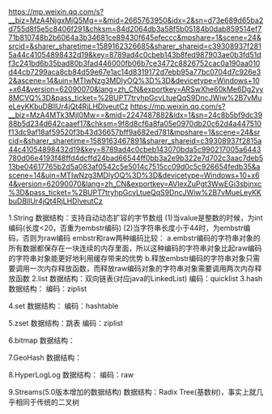 https://mp.weixin.qq.com/s?__biz=MzA4NjgxMjQ5Mg==&mid=2665763950&idx=2&sn=d73e689d65ba2d755d8f5e5c8406f291&chksm=84d2064db3a58f5b05184b0dab859514ef771b810748b2b6064a3b34681ce89430f645efeccc&mpshare=1&scene=24&srcid=&sharer_sharetime=1589162326685&sharer_shareid=c39308937f2815a44c41054898432d19&key=8789ad4c0cbeb143b8fed987903ae0b3fd51df3c241bd6b35bad80b3fad446000fb06b7ce3472c8826752cac0a190aa010d44cb7299aca8cb84d59e67e1ac14d8319172d7ebb95a77bc0704d7c926e32&ascene=14&uin=MTIwNzg3MDIyOQ%3D%3D&devicetype=Windows+10+x64&version=62090070&lang=zh_CN&exportkey=ARSwXhe60kMe6Dg2yy8MCVQ%3D&pass_ticket=%2BUPT7tryhpGcvLtueQqS9DncJWiw%2B7vMueLeyKKbuDBllUr4jQt4RjLHDlveutCz
https://mp.weixin.qq.com/s?__biz=MzA4MTk3MjI0Mw==&mid=2247487882&idx=1&sn=24c8b5bf9dc3988b5d234d642caaef17&chksm=9f8d8cf6a8fa05e0970db20c62d4a447510f13dc9af18af59520f3b43d36657bff9a682ed781&mpshare=1&scene=24&srcid=&sharer_sharetime=1589163467891&sharer_shareid=c39308937f2815a44c41054898432d19&key=8789ad4c0cbeb143070bda5c990217005a6443780d06e4193f48ffd4dcffd24bad66544ff0bb3a2e9b322e7d702c3aac7deb513be04617765b2d5a083af0542c5e5014c7515cc09d0c5c926654fedb35&ascene=14&uin=MTIwNzg3MDIyOQ%3D%3D&devicetype=Windows+10+x64&version=62090070&lang=zh_CN&exportkey=AVIexZuPgt3WwEGi3sbjnxc%3D&pass_ticket=%2BUPT7tryhpGcvLtueQqS9DncJWiw%2B7vMueLeyKKbuDBllUr4jQt4RjLHDlveutCz

1.String
数据结构：支持自动动态扩容的字节数组
(1)当value是整数的时候，为int编码(长度<20，否重为embstr编码)
(2)当字符串长度小于44时，为embstr编码，否则为raw编码
embstr和raw两种编码比较：
    a.embstr编码的字符串对象的所有数据都保存在一块连续的内存里面，所以这种编码的字符串对象比起raw编码的字符串对象能更好地利用缓存带来的优势
    b.释放embstr编码的字符串对象只需要调用一次内存释放函数，而释放raw编码对象的字符串对象需要调用两次内存释放函数
2.list
数据结构：双向链表(对应java的LinkedList)
编码：quicklist
3.hash
数据结构：
编码：ziplist

4.set
数据结构：
编码：hashtable

5.zset
数据结构：跳表
编码：ziplist

6.bitmap
数据结构：

7.GeoHash
数据结构：

8.HyperLogLog
数据结构：
编码：raw

9.Streams(5.0版本增加的数据结构)
数据结构：Radix Tree(基数树)，事实上就几乎相同于传统的二叉树
